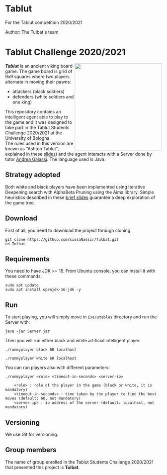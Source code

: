 # Tablut
For the Tablut competition 2020/2021

Author: The Tulbat's team

# Tablut Challenge 2020/2021

<img align="right" width="280" height="280" src="Cattura.PNG">

**_Tablut_** is an ancient viking board game.
The game board is grid of 9x9 squares where two players alternate in moving their pawns:
* attackers (black soldiers) 
* defenders (white soldiers and one king)   

This repository contains an intelligent agent able to play to the game and it was designed to take part in the Tablut Students Challenge 2020/2021 at the University of Bologna.                   
The rules used in this version are known as "Ashton Tablut", explained in these [slides](ChallengeAI20-21.pdf)) and the agent interacts with a Server done by tutor [Andrea Galassi](https://github.com/AGalassi/TablutCompetition).
The language used is Java.

## Strategy adopted

Both white and black players have been implemented using Iterative Deepening search with AlphaBeta Pruning using the Aima library. 
Simple heuristics described in these [brief slides](Tulbat.pdf) guarantee a deep exploration of the game tree.

## Download

First of all, you need to download the project through cloning.

```console
git clone https://github.com/sissaNassir/Tulbat.git
cd Tulbat
```

## Requirements

You need to have JDK >= 16. From Ubuntu console, you can install it with these commands:
```console
sudo apt update
sudo apt install openjdk-16-jdk -y
```

## Run

To start playing, you will simply move in `Executables` directory and run the Server with:
```console
java -jar Server.jar
```
Then you will run either black and white artificial intelligent player:
```console
./runmyplayer black 60 localhost
```
```console
./runmyplayer white 60 localhost
```

You can run players also with different parameters:
```console
./runmyplayer <role> <timeout-in-seconds> <server-ip>
    
    <role> : role of the player in the game (black or white, it is mandatory)
    <timeout-in-seconds> : time taken by the player to find the best moves (default: 60, not mandatory)
    <server-ip> : ip address of the server (default: localhost, not mandatory)

```

## Versioning

We use Git for versioning.

## Group members

 The name of group enrolled in the Tablut Students Challenge 2020/2021 that presented this project is **Tulbat**.






